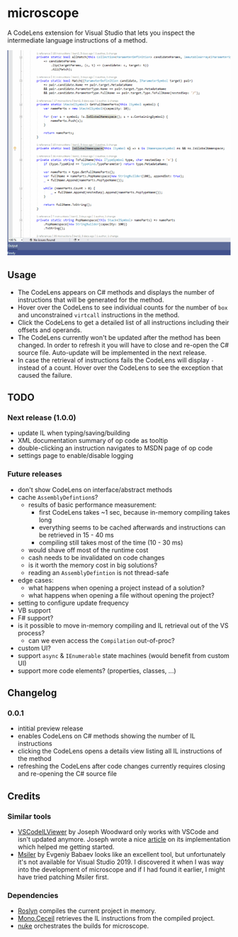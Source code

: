 # microscope

A CodeLens extension for Visual Studio that lets you inspect the intermediate language instructions of a method.

![Usage example](img/usage.gif "Usage example")

## Usage

- The CodeLens appears on C# methods and displays the number of instructions that will be generated for the method.
- Hover over the CodeLens to see individual counts for the number of `box` and unconstrained `virtcall` instructions in the method.
- Click the CodeLens to get a detailed list of all instructions including their offsets and operands.
- The CodeLens currently won't be updated after the method has been changed. In order to refresh it you will have to close and re-open the C# source file. Auto-update will be implemented in the next release.
- In case the retrieval of instructions fails the CodeLens will display `-` instead of a count. Hover over the CodeLens to see the exception that caused the failure.

## TODO

### Next release (1.0.0)

* update IL when typing/saving/building
* XML documentation summary of op code as tooltip
* double-clicking an instruction navigates to MSDN page of op code
* settings page to enable/disable logging

### Future releases

* don't show CodeLens on interface/abstract methods
* cache `AssemblyDefintion`s?
    * results of basic performance measurement:
        * first CodeLens takes ~1 sec, because in-memory compiling takes long
        * everything seems to be cached afterwards and instructions can be retrieved in 15 - 40 ms
        * compiling still takes most of the time (10 - 30 ms)
    * would shave off most of the runtime cost
    * cash needs to be invalidated on code changes
    * is it worth the memory cost in big solutions?
    * reading an `AssemblyDefintion` is not thread-safe
* edge cases:
    * what happens when opening a project instead of a solution?
    * what happens when opening a file without opening the project?
* setting to configure update frequency
* VB support
* F# support?
* is it possible to move in-memory compiling and IL retrieval out of the VS process?
    * can we even access the `Compilation` out-of-proc?
* custom UI?
* support `async` & `IEnumerable` state machines (would benefit from custom UI)
* support more code elements? (properties, classes, ...)

## Changelog

### 0.0.1

- intitial preview release
- enables CodeLens on C# methods showing the number of IL instructions
- clicking the CodeLens opens a details view listing all IL instructions of the method
- refreshing the CodeLens after code changes currently requires closing and re-opening the C# source file

## Credits

### Similar tools

* [VSCodeILViewer](https://github.com/JosephWoodward/VSCodeILViewer) by Joseph Woodward only works with VSCode and isn't updated anymore. Joseph wrote a nice [article](https://josephwoodward.co.uk/2017/01/c-sharp-il-viewer-vs-code-using-roslyn) on its implementation which helped me getting started.
* [Msiler](https://marketplace.visualstudio.com/items?itemName=segrived.msiler2017) by Evgeniy Babaev looks like an excellent tool, but unfortunately it's not available for Visual Studio 2019. I discovered it when I was way into the development of microscope and if I had found it earlier, I might have tried patching Msiler first.

### Dependencies

* [Roslyn](https://github.com/dotnet/roslyn) compiles the current project in memory.
* [Mono.Ceceil](https://github.com/jbevain/cecil) retrieves the IL instructions from the compiled project.
* [nuke](https://github.com/nuke-build/nuke) orchestrates the builds for microscope.
